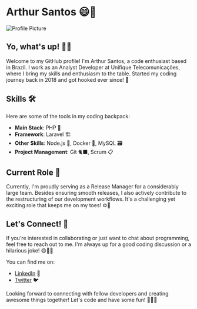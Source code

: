 # Arthur Santos 😄👋

![Profile Picture](https://avatars.githubusercontent.com/u/56595301?s=400&u=77050c7d62bca9d22d9191469df3052f6e0f3c86&v=4)

## Yo, what's up! 👨‍💻

Welcome to my GitHub profile! I'm Arthur Santos, a code enthusiast based in Brazil. I work as an Analyst Developer at Unifique Telecomunicações, where I bring my skills and enthusiasm to the table. Started my coding journey back in 2018 and got hooked ever since! 🚀

## Skills 🛠️

Here are some of the tools in my coding backpack:

- **Main Stack**: PHP 🐘
- **Framework**: Laravel 🏗️
- **Other Skills**: Node.js 🚀, Docker 🐳, MySQL 🗃️
- **Project Management**: Git 🐈‍⬛, Scrum 📋

## Current Role 🎯

Currently, I'm proudly serving as a Release Manager for a considerably large team. Besides ensuring smooth releases, I also actively contribute to the restructuring of our development workflows. It's a challenging yet exciting role that keeps me on my toes! ⚙️🚀

## Let's Connect! 🤝

If you're interested in collaborating or just want to chat about programming, feel free to reach out to me. I'm always up for a good coding discussion or a hilarious joke! 😄🔗💬

You can find me on:

- [LinkedIn](https://www.linkedin.com/in/arthur-vilmar-dos-santos-468671172/) 👥
- [Twitter](https://twitter.com/ArthurSantosDev) 🐦

Looking forward to connecting with fellow developers and creating awesome things together! Let's code and have some fun! 🎉👨‍💻
